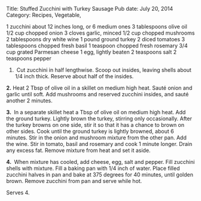 Title: Stuffed Zucchini with Turkey Sausage
Pub date: July 20, 2014
Category: Recipes, Vegetable, 

1 zucchini about 12 inches long, or 6 medium ones
3 tablespoons olive oil
1/2 cup chopped onion
3 cloves garlic, minced
1/2 cup chopped mushrooms
2 tablespoons dry white wine
1 pound ground turkey
2 diced tomatoes
3 tablespoons chopped fresh basil
1 teaspoon chopped fresh rosemary
3/4 cup grated Parmesan cheese
1 egg, lightly beaten
2 teaspoons salt
2 teaspoons pepper

1.  Cut zucchini in half lengthwise. Scoop out insides, leaving shells about 1/4 inch thick. Reserve about half of the insides.

<b>2.</b> Heat 2 Tbsp of olive oil in a skillet on medium high heat. Sauté onion and garlic until soft. Add mushrooms and reserved zucchini insides, and sauté another 2 minutes.

<b>3. </b> In a separate skillet heat a Tbsp of olive oil on medium high heat. Add the ground turkey. Lightly brown the turkey, stirring only occasionally. After the turkey browns on one side, stir it so that it has a chance to brown on other sides. Cook until the ground turkey is lightly browned, about 6 minutes. Stir in the onion and mushroom mixture from the other pan. Add the wine. Stir in tomato, basil and rosemary and cook 1 minute longer. Drain any excess fat. Remove mixture from heat and set it aside.

<b>4. </b> When mixture has cooled, add cheese, egg, salt and pepper. Fill zucchini shells with mixture. Fill a baking pan with 1/4 inch of water. Place filled zucchini halves in pan and bake at 375 degrees for 40 minutes, until golden brown. Remove zucchini from pan and serve while hot.

Serves 4.

&nbsp;